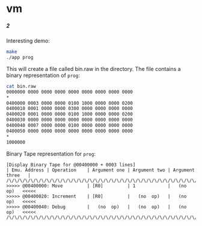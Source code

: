 # vm
##### 2

Interesting demo:

```bash
make
./app prog
```

This will create a file called bin.raw in the directory.
The file contains a binary representation of `prog`:

```bash
cat bin.raw
0000000 0000 0000 0000 0000 0000 0000 0000 0000
*
0400000 0003 0000 0000 0100 1000 0000 0000 0200
0400010 0001 0000 0000 0300 0000 0000 0000 0000
0400020 0001 0000 0000 0100 1000 0000 0000 0200
0400030 0000 0000 0000 0000 0000 0000 0000 0000
0400040 0007 0000 0000 0100 0000 0000 0000 0000
0400050 0000 0000 0000 0000 0000 0000 0000 0000
*
1000000
```

Binary Tape representation for `prog`:

```
[Display Binary Tape for @00400000 + 0003 lines]
| Emu. Address | Operation    | Argument one | Argument two | Argument three   |
/\/\/\/\/\/\/\/\/\/\/\/\/\/\/\/\/\/\/\/\/\/\/\/\/\/\/\/\/\/\/\/\/\/\/\/\/\/\/\/\
>>>>> @00400000: Move         | [R0]         | 1            |   (no  op)   <<<<<
>>>>> @00400020: Increment    | [R0]         |   (no  op)   |   (no  op)   <<<<<
>>>>> @00400040: Debug        |   (no  op)   |   (no  op)   |   (no  op)   <<<<<
/\/\/\/\/\/\/\/\/\/\/\/\/\/\/\/\/\/\/\/\/\/\/\/\/\/\/\/\/\/\/\/\/\/\/\/\/\/\/\/\
```
